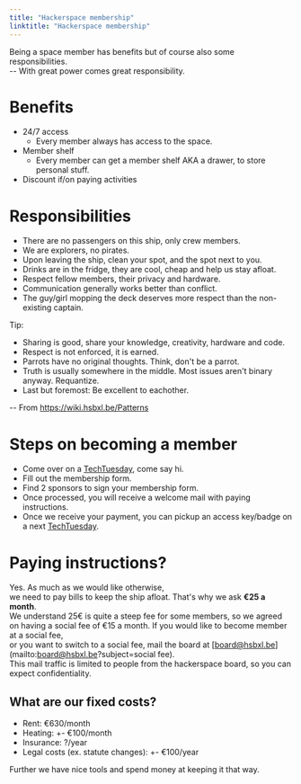 ```yaml
---
title: "Hackerspace membership"
linktitle: "Hackerspace membership"
---
```


Being a space member has benefits but of course also some responsibilities.  
-- With great power comes great responsibility.

# Benefits
- 24/7 access
  - Every member always has access to the space. 
- Member shelf
  - Every member can get a member shelf AKA a drawer, to store personal stuff.
- Discount if/on paying activities


# Responsibilities

- There are no passengers on this ship, only crew members.
- We are explorers, no pirates.
- Upon leaving the ship, clean your spot, and the spot next to you.
- Drinks are in the fridge, they are cool, cheap and help us stay afloat.
- Respect fellow members, their privacy and hardware.
- Communication generally works better than conflict.
- The guy/girl mopping the deck deserves more respect than the non-existing captain.

Tip:

- Sharing is good, share your knowledge, creativity, hardware and code.
- Respect is not enforced, it is earned.
- Parrots have no original thoughts. Think, don't be a parrot.
- Truth is usually somewhere in the middle. Most issues aren't binary anyway. Requantize.
- Last but foremost: Be excellent to eachother.

-- From https://wiki.hsbxl.be/Patterns

# Steps on becoming a member

- Come over on a [TechTuesday](/events/techtuesday), come say hi.
- Fill out the membership form. 
- Find 2 sponsors to sign your membership form.
- Once processed, you will receive a welcome mail with paying instructions.
- Once we receive your payment, you can pickup an access key/badge on a next [TechTuesday](/events/techtuesday).

# Paying instructions?
Yes. As much as we would like otherwise,  
we need to pay bills to keep the ship afloat. That's why we ask **€25 a month**.  
We understand 25€ is quite a steep fee for some members, so we agreed on having a social fee of €15 a month.
If you would like to become member at a social fee,  
or you want to switch to a social fee, mail the board at [board@hsbxl.be](mailto:board@hsbxl.be?subject=social fee).  
This mail traffic is limited to people from the hackerspace board, so you can expect confidentiality.

## What are our fixed costs?
- Rent: €630/month
- Heating: +- €100/month
- Insurance: ?/year
- Legal costs (ex. statute changes): +- €100/year

Further we have nice tools and spend money at keeping it that way.